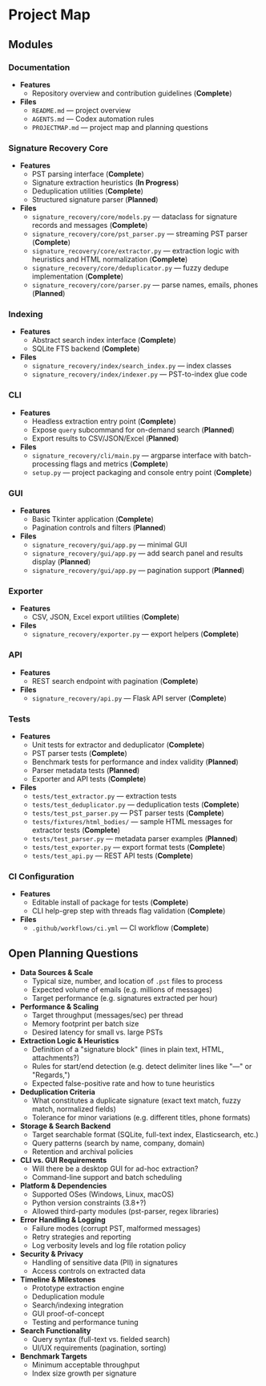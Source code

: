 # Project Map

## Modules

### Documentation
- **Features**
  - Repository overview and contribution guidelines (**Complete**)
- **Files**
  - `README.md` — project overview
  - `AGENTS.md` — Codex automation rules
  - `PROJECTMAP.md` — project map and planning questions

### Signature Recovery Core
- **Features**
  - PST parsing interface (**Complete**)
  - Signature extraction heuristics (**In Progress**)
  - Deduplication utilities (**Complete**)
  - Structured signature parser (**Planned**)
- **Files**
  - `signature_recovery/core/models.py` — dataclass for signature records and messages (**Complete**)
  - `signature_recovery/core/pst_parser.py` — streaming PST parser (**Complete**)
  - `signature_recovery/core/extractor.py` — extraction logic with heuristics and HTML normalization (**Complete**)
  - `signature_recovery/core/deduplicator.py` — fuzzy dedupe implementation (**Complete**)
  - `signature_recovery/core/parser.py` — parse names, emails, phones (**Planned**)

### Indexing
- **Features**
  - Abstract search index interface (**Complete**)
  - SQLite FTS backend (**Complete**)
- **Files**
  - `signature_recovery/index/search_index.py` — index classes
  - `signature_recovery/index/indexer.py` — PST-to-index glue code

### CLI
- **Features**
  - Headless extraction entry point (**Complete**)
  - Expose `query` subcommand for on-demand search (**Planned**)
  - Export results to CSV/JSON/Excel (**Planned**)
- **Files**
  - `signature_recovery/cli/main.py` — argparse interface with batch-processing flags and metrics (**Complete**)
  - `setup.py` — project packaging and console entry point (**Complete**)

### GUI
- **Features**
  - Basic Tkinter application (**Complete**)
  - Pagination controls and filters (**Planned**)
- **Files**
  - `signature_recovery/gui/app.py` — minimal GUI
  - `signature_recovery/gui/app.py` — add search panel and results display (**Planned**)
  - `signature_recovery/gui/app.py` — pagination support (**Planned**)

### Exporter
- **Features**
  - CSV, JSON, Excel export utilities (**Complete**)
- **Files**
  - `signature_recovery/exporter.py` — export helpers (**Complete**)

### API
- **Features**
  - REST search endpoint with pagination (**Complete**)
- **Files**
  - `signature_recovery/api.py` — Flask API server (**Complete**)

### Tests
- **Features**
  - Unit tests for extractor and deduplicator (**Complete**)
  - PST parser tests (**Complete**)
  - Benchmark tests for performance and index validity (**Planned**)
  - Parser metadata tests (**Planned**)
  - Exporter and API tests (**Complete**)
- **Files**
  - `tests/test_extractor.py` — extraction tests
  - `tests/test_deduplicator.py` — deduplication tests (**Complete**)
  - `tests/test_pst_parser.py` — PST parser tests (**Complete**)
  - `tests/fixtures/html_bodies/` — sample HTML messages for extractor tests (**Complete**)
  - `tests/test_parser.py` — metadata parser examples (**Planned**)
  - `tests/test_exporter.py` — export format tests (**Complete**)
  - `tests/test_api.py` — REST API tests (**Complete**)

### CI Configuration
- **Features**
  - Editable install of package for tests (**Complete**)
  - CLI help-grep step with threads flag validation (**Complete**)
- **Files**
  - `.github/workflows/ci.yml` — CI workflow (**Complete**)

## Open Planning Questions

- **Data Sources & Scale**
  - Typical size, number, and location of `.pst` files to process
  - Expected volume of emails (e.g. millions of messages)
  - Target performance (e.g. signatures extracted per hour)
- **Performance & Scaling**
  - Target throughput (messages/sec) per thread
  - Memory footprint per batch size
  - Desired latency for small vs. large PSTs
- **Extraction Logic & Heuristics**
  - Definition of a "signature block" (lines in plain text, HTML, attachments?)
  - Rules for start/end detection (e.g. detect delimiter lines like "—" or "Regards,")
  - Expected false-positive rate and how to tune heuristics
- **Deduplication Criteria**
  - What constitutes a duplicate signature (exact text match, fuzzy match, normalized fields)
  - Tolerance for minor variations (e.g. different titles, phone formats)
- **Storage & Search Backend**
  - Target searchable format (SQLite, full-text index, Elasticsearch, etc.)
  - Query patterns (search by name, company, domain)
  - Retention and archival policies
- **CLI vs. GUI Requirements**
  - Will there be a desktop GUI for ad-hoc extraction?
  - Command-line support and batch scheduling
- **Platform & Dependencies**
  - Supported OSes (Windows, Linux, macOS)
  - Python version constraints (3.8+?)
  - Allowed third-party modules (pst-parser, regex libraries)
- **Error Handling & Logging**
  - Failure modes (corrupt PST, malformed messages)
  - Retry strategies and reporting
  - Log verbosity levels and log file rotation policy
- **Security & Privacy**
  - Handling of sensitive data (PII) in signatures
  - Access controls on extracted data
- **Timeline & Milestones**
  - Prototype extraction engine
  - Deduplication module
  - Search/indexing integration
  - GUI proof-of-concept
  - Testing and performance tuning
- **Search Functionality**
  - Query syntax (full-text vs. fielded search)
  - UI/UX requirements (pagination, sorting)
- **Benchmark Targets**
  - Minimum acceptable throughput
  - Index size growth per signature
